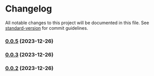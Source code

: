 # Changelog

All notable changes to this project will be documented in this file. See [standard-version](https://github.com/conventional-changelog/standard-version) for commit guidelines.

### [0.0.5](https://github.com/core-ds/test/compare/v0.0.4...v0.0.5) (2023-12-26)

### [0.0.3](https://github.com/core-ds/test/compare/v0.0.2...v0.0.3) (2023-12-26)

### [0.0.2](https://github.com/core-ds/test/compare/v0.0.1-beta.9d6afce-beta.f07e6a6-beta.3f48851...v0.0.2) (2023-12-26)
